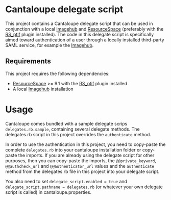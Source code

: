 # Cantaloupe delegate script

This project contains a Cantaloupe delegate script that can be used in conjunction with a local [Imagehub](https://github.com/kmska/ImageHub) and [ResourceSpace](https://www.resourcespace.com/get) (preferably with the [RS_ptif](https://github.com/kmska/RS_ptif) plugin installed). The code in this delegate script is specifically aimed toward authentication of a user through a locally installed third-party SAML service, for example the [Imagehub](https://github.com/kmska/ImageHub).


## Requirements

This project requires the following dependencies:
* [ResourceSpace](https://www.resourcespace.com/get) >= 9.1 with the [RS_ptif](https://github.com/kmska/RS_ptif) plugin installed
* A local [Imagehub](https://github.com/kmska/ImageHub) installation

# Usage

Cantaloupe comes bundled with a sample delegate scrips ``delegates.rb.sample``, containing several delegate methods. The delegates.rb script in this project overrides the ``authenticate`` method.

In order to use the authentication in this project, you need to copy-paste the complete ``delegates.rb`` into your cantaloupe installation folder or copy-paste the imports. If you are already using the delegate script for other purposes, then you can copy-paste the imports, the ``@@private_keyword``, ``@@authcheck_url`` and ``@@authenticator_url`` values and the ``authenticate`` method from the delegates.rb file in this project into your delegate script.

You also need to set ``delegate_script.enabled = true`` and ``delegate_script.pathname = delegates.rb`` (or whatever your own delegate script is called) in cantaloupe.properties.
